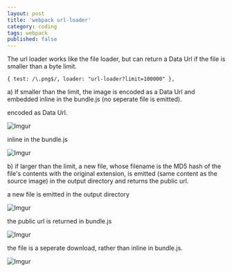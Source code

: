 ```yaml
---
layout: post
title: 'webpack url-loader'
category: coding
tags: webpack
published: false
---
```


The url loader works like the file loader, but can return a Data Url if the file is smaller than a byte limit.

`{ test: /\.png$/, loader: "url-loader?limit=100000" },`

a) If smaller than the limit, the image is encoded as a Data Url and embedded inline in the bundle.js (no seperate file is emitted).

encoded as Data Url.

![Imgur](https://i.imgur.com/YndJVHa.png)

inline in the bundle.js

![Imgur](https://i.imgur.com/auXH3tr.png)

b) if larger than the limit, a new file, whose filename is the MD5 hash of the file's contents with the original extension, is emitted (same content as the source image) in the output directory and returns the public url.

a new file is emitted in the output directory

![Imgur](https://i.imgur.com/ns6zGfi.png)

the public url is returned in bundle.js

![Imgur](https://i.imgur.com/xYvUEAM.png)

the file is a seperate download, rather than inline in bundle.js.

![Imgur](https://i.imgur.com/kboAnUb.png)